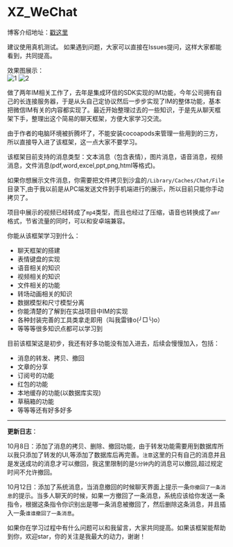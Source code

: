 # XZ_WeChat

博客介绍地址：[戳这里](http://coderperson.com/2016/09/28/iOS-weChat/)	


建议使用真机测试。
如果遇到问题，大家可以直接在Issues提问，这样大家都能看到，共同提高。

效果图展示：			
![1](https://img-blog.csdn.net/20160928230616321)
![2](https://img-blog.csdn.net/20160928230519993)	



做了两年IM相关工作了，去年是集成环信的SDK实现的IM功能，今年公司拥有自己的长连接服务器，于是从头自己定协议然后一步步实现了IM的整体功能，基本把微信IM有关的内容都实现了。最近开始整理过去的一些知识，于是先从聊天框架下手，整理出这个简易的聊天框架，方便大家学习交流。

由于作者的电脑环境被折腾坏了，不能安装cocoapods来管理一些用到的三方，所以直接导入进了该框架，这一点大家不要学习。


该框架目前支持的消息类型：文本消息（包含表情），图片消息，语音消息，视频消息，文件消息(pdf,word,excel,ppt,png,html等格式)。

如果你想展示文件消息，你需要把文件拷贝到沙盒的`/Library/Caches/Chat/File`目录下,由于我以前是从PC端发送文件到手机端进行的展示，所以目前只能你手动拷贝了。

项目中展示的视频已经转成了`mp4`类型，而且也经过了压缩，语音也转换成了`amr`格式，节省流量的同时，可以和安卓端兼容。


你能从该框架学习到什么：		

* 聊天框架的搭建
* 表情键盘的实现
* 语音相关的知识
* 视频相关的知识
* 文件相关的功能
* 转场动画相关的知识
* 数据模型和尺寸模型分离
* 你能清楚的了解到在实战项目中IM的实现	
* 各种封装完善的工具类拿走即用（叫我雷锋o(╯□╰)o）
* 等等等很多知识点都可以学习到


目前该框架这是初步，我还有好多功能没有加入进去，后续会慢慢加入，包括：		
* 消息的转发、拷贝、撤回
* 文章的分享
* 订阅号的功能
* 红包的功能
* 本地缓存的功能(以数据库实现)
* 草稿箱的功能
* 等等等还有好多好多


---

**更新日志**：			

10月8日：添加了消息的拷贝、删除、撤回功能，由于转发功能需要用到数据库所以我只添加了转发的UI,等添加了数据库后再完善。`注意`这里的只有自己的消息并且是发送成功的消息才可以撤回，我这里限制的是`5分钟`内的消息可以撤回,超过规定时间不允许撤回。		


10月12日：添加了系统消息，当消息撤回的时候聊天界面上提示一条`你撤回了一条消息`的提示。当多人聊天的时候，如果一方撤回了一条消息，系统应该给你发送一条指令，根据这条指令你识别出是哪一条消息被撤回了，然后删除这条消息，并且插入一条`谁谁撤回了一条消息`。				






如果你在学习过程中有什么问题可以和我留言，大家共同提高。如果该框架能帮助到你，欢迎star，你的关注是我最大的动力，谢谢！




